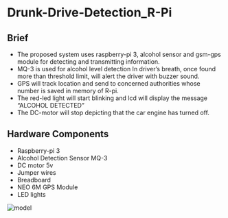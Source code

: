 # Drunk-Drive-Detection_R-Pi
## Brief
- The proposed system uses raspberry-pi 3, alcohol sensor and gsm-gps module for detecting and transmitting information.
- MQ-3 is used for alcohol level detection In driver’s breath, once found more than threshold limit, will alert the driver with buzzer sound.
- GPS will track location and send to concerned authorities whose number is saved in memory of R-pi.
- The red-led light will start blinking and lcd will display the message “ALCOHOL DETECTED”
- The DC-motor will stop depicting that the car engine has turned off.

## Hardware Components
- Raspberry-pi 3
- Alcohol Detection Sensor MQ-3
- DC motor 5v
- Jumper wires
- Breadboard
- NEO 6M GPS Module
- LED lights


![model](https://github.com/avanig1834/Drunk-Drive-Detection_R-Pi/assets/128058633/fe6b2121-36f0-4170-8c24-575dfdf6bbbe)



